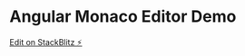 # Angular Monaco Editor Demo

[Edit on StackBlitz ⚡️](https://stackblitz.com/edit/angular-monaco-editor-demo)
